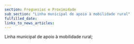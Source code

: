 ```yaml
---
section: Freguesias e Proximidade
sub_section: "Linha municipal de apoio à mobilidade rural"
fulfilled_date:
links_to_news_articles:
---
```


Linha municipal de apoio à mobilidade rural;